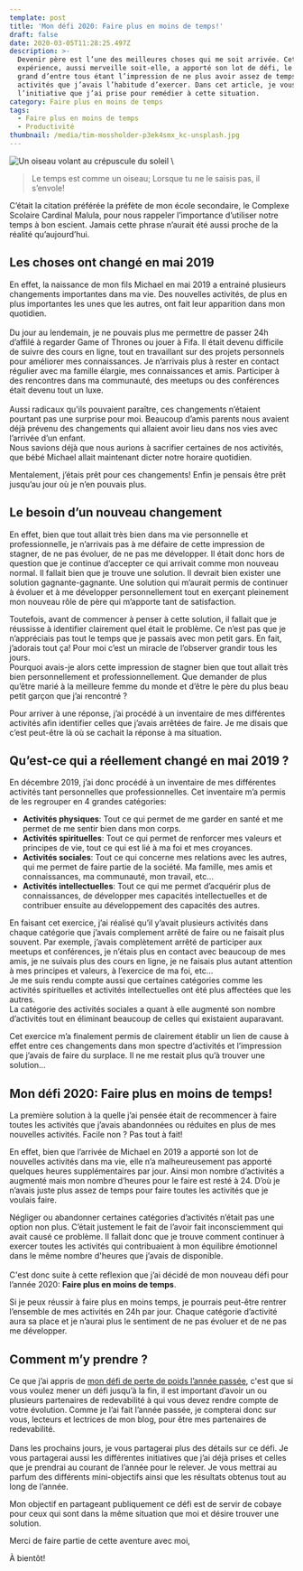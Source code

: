 ```yaml
---
template: post
title: 'Mon défi 2020: Faire plus en moins de temps!'
draft: false
date: 2020-03-05T11:28:25.497Z
description: >-
  Devenir père est l’une des meilleures choses qui me soit arrivée. Cette
  expérience, aussi merveille soit-elle, a apporté son lot de défi, le plus
  grand d’entre tous étant l’impression de ne plus avoir assez de temps pour les
  activités que j’avais l’habitude d’exercer. Dans cet article, je vous parle de
  l’initiative que j’ai prise pour remédier à cette situation.
category: Faire plus en moins de temps
tags:
  - Faire plus en moins de temps
  - Productivité
thumbnail: /media/tim-mossholder-p3ek4smx_kc-unsplash.jpg
---
```


![Un oiseau volant au crépuscule du soleil](/media/tim-mossholder-p3ek4smx_kc-unsplash.jpg "Un oiseau qui s’envole")
\

> Le temps est comme un oiseau; Lorsque tu ne le saisis pas, il s’envole!

C’était la citation préférée la préfète de mon école secondaire, le Complexe Scolaire Cardinal Malula, pour nous rappeler l’importance d’utiliser notre temps à bon escient. Jamais cette phrase n’aurait été aussi proche de la réalité qu’aujourd’hui.

## Les choses ont changé en mai 2019

En effet, la naissance de mon fils Michael en mai 2019 a entrainé plusieurs changements importantes dans ma vie. Des nouvelles activités, de plus en plus importantes les unes que les autres, ont fait leur apparition dans mon quotidien. \
\
Du jour au lendemain, je ne pouvais plus me permettre de passer 24h d’affilé à regarder Game of Thrones ou jouer à Fifa. Il était devenu difficile de suivre des cours en ligne, tout en travaillant sur des projets personnels pour améliorer mes connaissances. Je n’arrivais plus à rester en contact régulier avec ma famille élargie, mes connaissances et amis. Participer à des rencontres dans ma communauté, des meetups ou des conférences était devenu tout un luxe.\
\
Aussi radicaux qu'ils pouvaient paraître, ces changements n’étaient pourtant pas une surprise pour moi. Beaucoup d’amis parents nous avaient déjà prévenu des changements qui allaient avoir lieu dans nos vies avec l’arrivée d’un enfant.\
Nous savions déjà que nous aurions à sacrifier certaines de nos activités, que bébé Michael allait maintenant dicter notre horaire quotidien. 

Mentalement, j’étais prêt pour ces changements! Enfin je pensais être prêt jusqu’au jour où je n’en pouvais plus.

## Le besoin d’un nouveau changement

En effet, bien que tout allait très bien dans ma vie personnelle et professionnelle, je n’arrivais pas à me défaire de cette impression de stagner, de ne pas évoluer, de ne pas me développer. Il était donc hors de question que je continue d’accepter ce qui arrivait comme mon nouveau normal. Il fallait bien que je trouve une solution. Il devrait bien exister une solution gagnante-gagnante. Une solution qui m’aurait permis de continuer à évoluer et à me développer personnellement tout en exerçant pleinement mon nouveau rôle de père qui m’apporte tant de satisfaction.

Toutefois, avant de commencer à penser à cette solution, il fallait que je réussisse à identifier clairement quel était le problème. Ce n’est pas que je n’appréciais pas tout le temps que je passais avec mon petit gars. En fait, j’adorais tout ça! Pour moi c’est un miracle de l’observer grandir tous les jours. \
Pourquoi avais-je alors cette impression de stagner bien que tout allait très bien personnellement et professionnellement. Que demander de plus qu’être marié à la meilleure femme du monde et d’être le père du plus beau petit garçon que j’ai rencontré ? 

Pour arriver à une réponse, j’ai procédé à un inventaire de mes différentes activités afin identifier celles que j’avais arrêtées de faire. Je me disais que c’est peut-être là où se cachait la réponse à ma situation. 

## Qu’est-ce qui a réellement changé en mai 2019 ?

En décembre 2019, j’ai donc procédé à un inventaire de mes différentes activités tant personnelles que professionnelles. Cet inventaire m’a permis de les regrouper en 4 grandes catégories:

* **Activités physiques**: Tout ce qui permet de me garder en santé et me permet de me sentir bien dans mon corps.
* **Activités spirituelles**: Tout ce qui permet de renforcer mes valeurs et principes de vie, tout ce qui est lié à ma foi et mes croyances.
* **Activités sociales**: Tout ce qui concerne mes relations avec les autres, qui me permet de faire partie de la société. Ma famille, mes amis et connaissances, ma communauté, mon travail, etc…
* **Activités intellectuelles**: Tout ce qui me permet d’acquérir plus de connaissances, de développer mes capacités intellectuelles et de contribuer ensuite au développement des capacités des autres.

En faisant cet exercice, j’ai réalisé qu’il y’avait plusieurs activités dans chaque catégorie que j’avais complement arrêté de faire ou ne faisait plus souvent. Par exemple, j’avais complètement arrêté de participer aux meetups et conférences, je n’étais plus en contact avec beaucoup de mes amis, je ne suivais plus des cours en ligne, je ne faisais plus autant attention à mes principes et valeurs, à l’exercice de ma foi, etc…\
Je me suis rendu compte aussi que certaines catégories comme les activités spirituelles et activités intellectuelles ont été plus affectées que les autres.\
La catégorie des activités sociales a quant à elle augmenté son nombre d’activités tout en éliminant beaucoup de celles qui existaient auparavant.

Cet exercice m’a finalement permis de clairement établir un lien de cause à effet entre ces changements dans mon spectre d’activités et l’impression que j’avais de faire du surplace. Il ne me restait plus qu’à trouver une solution…

## Mon défi 2020: Faire plus en moins de temps!

La première solution à la quelle j’ai pensée était de recommencer à faire toutes les activités que j’avais abandonnées ou réduites en plus de mes nouvelles activités. Facile non ? Pas tout à fait!

En effet, bien que l’arrivée de Michael en 2019 a apporté son lot de nouvelles activités dans ma vie, elle n’a malheureusement pas apporté quelques heures supplémentaires par jour. Ainsi mon nombre d’activités a augmenté mais mon nombre d’heures pour le faire est resté à 24. D’où je n’avais juste plus assez de temps pour faire toutes les activités que je voulais faire.

Négliger ou abandonner certaines catégories d’activités n’était pas une option non plus. C’était justement le fait de l’avoir fait inconsciemment qui avait causé ce problème. Il fallait donc que je trouve comment continuer à exercer toutes les activités qui contribuaient à mon équilibre émotionnel dans le même nombre d'heures que j’avais de disponible.\
\
C'est donc suite à cette reflexion que j’ai décidé de mon nouveau défi pour l’année 2020: **Faire plus en moins de temps**. 

Si je peux réussir à faire plus en moins temps, je pourrais peut-être rentrer l’ensemble de mes activités en 24h par jour. Chaque catégorie d’activité aura sa place et je n’aurai plus le sentiment de ne pas évoluer et de ne pas me développer.

## Comment m’y prendre ?

Ce que j’ai appris de [mon défi de perte de poids l’année passée](/category/prendre-plaisir-a-perdre-du-poids), c'est que si vous voulez mener un défi jusqu’à la fin, il est important d’avoir un ou plusieurs partenaires de redevabilité à qui vous devez rendre compte de votre évolution. Comme je l’ai fait l’année passée, je compterai donc sur vous, lecteurs et lectrices de mon blog, pour être mes partenaires de redevabilité. \
\
Dans les prochains jours, je vous partagerai plus des détails sur ce défi. Je vous partagerai aussi les différentes initiatives que j’ai déjà prises et celles que je prendrai au courant de l’année pour le relever. Je vous mettrai au parfum des différents mini-objectifs ainsi que les résultats obtenus tout au long de l’année.

Mon objectif en partageant publiquement ce défi est de servir de cobaye pour ceux qui sont dans la même situation que moi et désire trouver une solution.

Merci de faire partie de cette aventure avec moi,

À bientôt!
